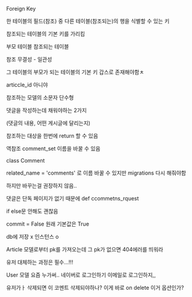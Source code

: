 Foreign Key

한 테이블의 필드(참조) 중 다른 테이블(참조되는)의 행을 식별할 수 있는 키

참조되는 테이블의 기본 키를 가리킴



부모 테이블 참조되는 테이블

참조 무결성 -  일관성

그 테이블의 부모가 되는 테이블의 기본 키 갑스로 존재해야함ㅊ



articcle_id 아니야

참조하는 모델의 소문자 단수형



댓글을 작성하는데 채워야하는 2가지

(댓글의 내용, 어떤 게시글에 달리는지)



참조하는 대상을 한번에 return 할 수 있음



역참조 comment_set 이름을 바꿀 수 있음

class Comment

related_name = 'comments' 로 이름 바꿀 수 있지만 migrations  다시 해줘야함

하지만 바꾸는걸 권장하지 않음..



댓글은 단독 페이지가 없기 때문에 def ccommetns_rquest

if else문 안해도 괜찮음



commit = False 원래 기본값은 True

db에 저장 x 인스턴스 o



Article 모델로부터 pk를 가져오는데 그 pk가 없으면 404에러를 띄워라



유저 대체하는 과정은 필수...!!!



User 모델 요즘 누가써.. 네이버로 로그인하기 이메일로 로그인하지,,

유저가ㅏ 삭제되면 이 코멘트 삭제되야하나? 이게 바로 on delete 이거 옵션인가?



 